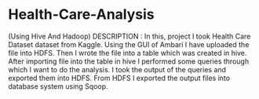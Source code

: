 # Health-Care-Analysis
(Using Hive And Hadoop)
DESCRIPTION : In this, project I took Health Care Dataset dataset from Kaggle. Using the GUI of Ambari I have uploaded the file into HDFS. Then I wrote the file into a table which was created in hive. After importing file into the table in hive I performed some queries through which I want to do the analysis. I took the output of the queries and exported them into HDFS. From HDFS I exported the output files into database system using Sqoop.

